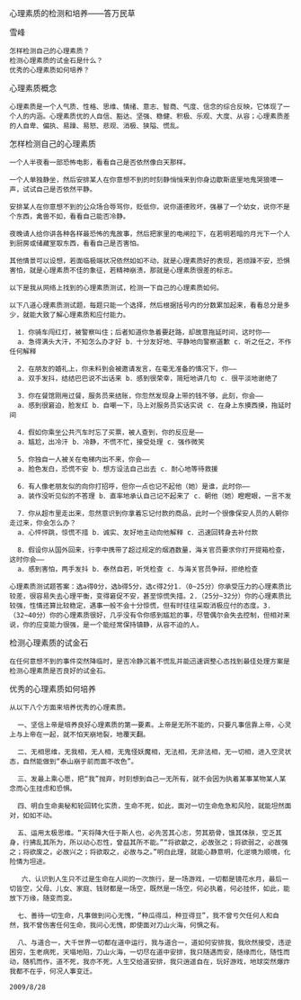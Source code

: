 心理素质的检测和培养——答万民草

雪峰


    怎样检测自己的心理素质？ 
    检测心理素质的试金石是什么？ 
    优秀的心理素质如何培养？


心理素质概念

    心理素质是一个人气质、性格、思维、情绪、意志、智商、气度、信念的综合反映，它体现了一个人的内涵。心理素质优的人自信、豁达、坚强、稳健、积极、乐观、大度、从容；心理素质差的人自卑、偏执、易躁、易怒、悲观、消极、狭隘、慌乱。


怎样检测自己的心理素质

    一个人半夜看一部恐怖电影，看看自己是否依然像白天那样。

    一个人单独静坐，然后安排某人在你意想不到的时刻静悄悄来到你身边歇斯底里地鬼哭狼嚎一声，试试自己是否依然平静。

    安排某人在你意想不到的公众场合辱骂你，贬低你，说你道德败坏，强暴了一个幼女，说你不是个东西，禽兽不如，看看自己能否冷静。

    夜晚请人给你讲各种各样最恐怖的鬼故事，然后把家里的电闸拉下，在若明若暗的月光下一个人到厨房或储藏室取东西，看看自己是否害怕。

    其他情景可以设想，若面临极端状况依然如如不动，就是心理素质好的表现，若烦躁不安，恐惧害怕，就是心理素质不佳的象征，若精神崩溃，那就是心理素质很差的标志。

    以下是我从网络上找到的心理素质测试，检测一下自己的心理素质如何。

    以下八道心理素质测试题，每题只能一个选择，然后根据括号内的分数累加起来，看看总分是多少，就能大致了解心理素质和应付能力。 

      1．你骑车闯红灯，被警察叫住；后者知道你急着要赶路，却故意拖延时间，这时你—— 
      a．急得满头大汗，不知怎么办才好 b．十分友好地、平静地向警察道歉 c．听之任之，不作任何解释 

      2．在朋友的婚礼上，你未料到会被邀请发言，在毫无准备的情况下，你—— 
      a．双手发抖，结结巴巴说不出话来 b．感到很荣幸，简短地讲几句 c．很平淡地谢绝了 

      3．你在餐馆刚用过餐，服务员来结账，你忽然发现身上带的钱不够，此刻，你会—— 
      a．感到很窘迫，脸发红 b．自嘲一下，马上对服务员实话实说 c．在身上东摸西摸，拖延时间 

      4．假如你乘坐公共汽车时忘了买票，被人查到，你的反应是—— 
      a．尴尬，出冷汗 b．冷静，不慌不忙，接受处理 c．强作微笑 

      5．你独自一人被关在电梯内出不来，你会—— 
      a．脸色发白，恐慌不安 b．想方设法自己出去 c．耐心地等待救援 

      6．有人像老朋友似的向你打招呼，但你一点也记不起他（她）是谁，此时你—— 
      a．装作没听见似的不答理 b．直率地承认自己记不起来了 c．朝他（她）瞪瞪眼，一言不发 

      7．你从超市里走出来，忽然意识到你拿着忘记付款的商品，此时一个很像保安人员的人朝你走过来，你会怎么办？ 
      a．心怦怦跳，惊慌不措 b．诚实、友好地主动向他解释 c．迅速回转身去补付款 

      8．假设你从国外回来，行李中携带了超过规定的烟酒数量，海关官员要求你打开提箱检查，这时你会—— 
      a．感到害怕，两手发抖 b．泰然自若，听凭检查 c．与海关官员争辩，拒绝检查 

    心理素质测试题答案：选a得0分，选b得5分，选c得2分1.（0~25分）你承受压力的心理素质比较差，很容易失去心理平衡，变得窘促不安，甚至惊慌失措。2.（25分~32分）你的心理素质比较强，性情还算比较稳定，遇事一般不会十分惊慌，但有时往往采取消极应付的态度。3.（32~40分）你的心理素质很好，几乎没有令你感到尴尬的事，尽管偶尔会失去控制，但相对来说，你的应变能力很强，是一个能经常保持镇静，从容不迫的人。


检测心理素质的试金石

    在任何意想不到的事件突然降临时，是否冷静沉着不慌乱并能迅速调整心态找到最佳处理方案是检测心理素质是否良好的试金石。


优秀的心理素质如何培养

    从以下八个方面来培养优秀的心理素质。

      一、坚信上帝是培养良好心理素质的第一要素。上帝是无所不能的，只要凡事信靠上帝，心灵上与上帝在一起，就不怕天崩地裂，地覆天翻。

      二、无相思维，无我相，无人相，无鬼怪妖魔相，无法相，无非法相，无一切相，进入空灵状态，自然能做到“泰山崩于前而面不改色”。

      三、发最上乘心愿，把“我”抛弃，时刻想到自己一无所有，就不会因为执着某事某物某人某念而心生挂虑和恐惧。

      四、明白生命奥秘和轮回转化实质，生命不死，如此，面对一切生命危急和风险，就能坦然面对，如如不动。

      五、运用太极思维。“天将降大任于斯人也，必先苦其心志，劳其筋骨，饿其体肤，空乏其身，行拂乱其所为，所以动心忍性，曾益其所不能。”“将欲歙之，必故张之；将欲弱之，必故强之；将欲废之，必故兴之；将欲取之，必故与之。”明白此理，就能心静意明，化逆境为顺境，化险情为坦途。

       六、认识到人生只不过是生命在人间的一次旅行，是一场游戏，一切都是镜花水月，最后一切皆空，父母、儿女、家庭、钱财都是一场空，既然是一场空，何必执着，何必挂怀，如此，能放下万缘，随变而变。

      七、善待一切生命，凡事做到问心无愧，“种瓜得瓜，种豆得豆”，我不曾亏欠任何人和自然，我不曾伤害任何生命，我问心无愧，即使面对刀山火海，何惧之有。

      八、与道合一，大千世界一切都在道中运行，我与道合一，道如何安排我，我欣然接受，违逆困穷，生老病死，天塌地陷，刀山火海，一切尽在道中安排，我只随遇而安，随缘而化，随性而动，随机而作，道不死，我亦不死，人生交给道安排，我只逍遥自在，玩好游戏，地球突然爆炸我都不在乎，何况人事变迁。

    2009/8/28



